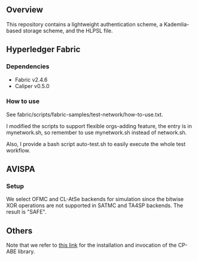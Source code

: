 ## Overview
This repository contains a lightweight authentication scheme, a Kademlia-based storage scheme, and the HLPSL file. 
## Hyperledger Fabric
### Dependencies
- Fabric v2.4.6
- Caliper v0.5.0
### How to use
See fabric/scripts/fabric-samples/test-network/how-to-use.txt.

I modified the scripts to support flexible orgs-adding feature, the entry is in mynetwork.sh, so remember to use mynetwork.sh instead of network.sh.

Also, I provide a bash script auto-test.sh to easily execute the whole test workflow.

## AVISPA
### Setup
We select OFMC and CL-AtSe backends for simulation since the bitwise XOR operations are not supported in SATMC and TA4SP backends. The result is "SAFE".

## Others
Note that we refer to [this link](https://blog.csdn.net/shuiyixin/article/details/104490091) for the installation and invocation of the CP-ABE library.
